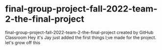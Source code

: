 # final-group-project-fall-2022-team-2-the-final-project
final-group-project-fall-2022-team-2-the-final-project created by GitHub Classroom
Hey it's Jay just added the first things I;ve made for the project. let's grow off this

